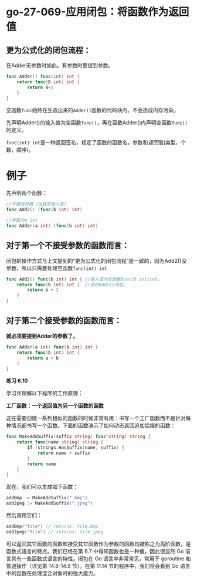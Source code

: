 # go-27-069-应用闭包：将函数作为返回值

## 更为公式化的闭包流程：

在Adder无参数时如此。有参数时要提到参数。

```go
func Adder() func(int) int {
	return func(B int) int {
		return B+1
	}
}
```

空函数`func`始终在生造出来的`Adder()`函数的代码块内，不会造成内存污染。

先声明Adder()的输入值为空函数`func()`，再在函数Adder()内声明空函数`func()`的定义。

`func(int) int`是一种返回签名，规定了函数的函数名，参数和*返回*值(类型，个数，顺序)。

# 例子

先声明两个函数：

```go
//不接受参数（也就是输入值）
func Add2() (func(b int) int)

//参数为a int
func Adder(a int) (func(b int) int)
```

## 对于第一个不接受参数的函数而言：

闭包的操作方式与上文提到的“更为公式化的闭包流程”是一致的，因为Add2()没参数，所以只需要处理空函数`func(int) int`

```go
func Add2() func(b int) int { //输入值为空函数func(b int)int。
	return func(b int) int {  //此时Add2()闭包。
		return b + 2
	}
}
```



## 对于第二个接受参数的函数而言：

**就必须要提到Adder的参数了。**

```go
func Adder(a int) func(b int) int {
	return func(b int) int {
		return a + b
	}
}
```



**练习 6.10** 

学习并理解以下程序的工作原理：

**工厂函数：一个返回值为另一个函数的函数**

这在需要创建一系列相似的函数的时候非常有用：书写一个工厂函数而不是针对每种情况都书写一个函数。下面的函数演示了如何动态返回追加后缀的函数：

```go
func MakeAddSuffix(suffix string) func(string) string {
	return func(name string) string {
		if !strings.HasSuffix(name, suffix) {
			return name + suffix
		}
		return name
	}
}
```

现在，我们可以生成如下函数：

```go
addBmp := MakeAddSuffix(".bmp")
addJpeg := MakeAddSuffix(".jpeg")
```

然后调用它们：

```go
addBmp("file") // returns: file.bmp
addJpeg("file") // returns: file.jpeg
```

可以返回其它函数的函数和接受其它函数作为参数的函数均被称之为高阶函数，是函数式语言的特点。我们已经在第 6.7 中得知函数也是一种值，因此很显然 Go 语言具有一些函数式语言的特性。闭包在 Go 语言中非常常见，常用于 goroutine 和管道操作（详见第 14.8-14.9 节）。在第 11.14 节的程序中，我们将会看到 Go 语言中的函数在处理混合对象时的强大能力。